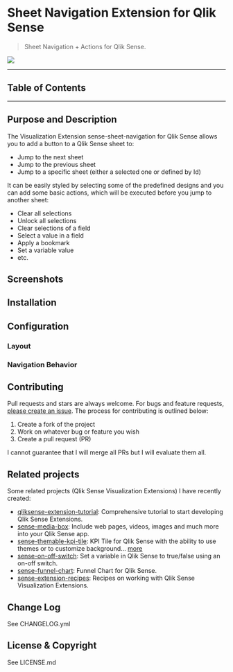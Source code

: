 # Sheet Navigation Extension for Qlik Sense

> Sheet Navigation + Actions for Qlik Sense.

[![](http://serve.mod.bz/branch/)](https://github.com/stefanwalther/sense-sheet-navigation)

***

## Table of Contents

<!-- toc -->

***

## Purpose and Description

The Visualization Extension sense-sheet-navigation for Qlik Sense allows you to add a button to a Qlik Sense sheet to:

* Jump to the next sheet
* Jump to the previous sheet
* Jump to a specific sheet (either a selected one or defined by Id)

It can be easily styled by selecting some of the predefined designs and you can add some basic actions, which will be executed before you jump to another sheet:

* Clear all selections
* Unlock all selections
* Clear selections of a field
* Select a value in a field
* Apply a bookmark
* Set a variable value
* etc.

## Screenshots

## Installation

## Configuration

### Layout

### Navigation Behavior

## Contributing

Pull requests and stars are always welcome. For bugs and feature requests, [please create an issue](https://github.com/stefanwalther/sense-sheet-navigation/issues).
The process for contributing is outlined below:

1. Create a fork of the project
2. Work on whatever bug or feature you wish
3. Create a pull request (PR)

I cannot guarantee that I will merge all PRs but I will evaluate them all.

## Related projects

Some related projects (Qlik Sense Visualization Extensions) I have recently created:

* [qliksense-extension-tutorial](https://github.com/stefanwalther/qliksense-extension-tutorial): Comprehensive tutorial to start developing Qlik Sense Extensions.
* [sense-media-box](https://github.com/stefanwalther/sense-media-box): Include web pages, videos, images and much more into your Qlik Sense app.
* [sense-themable-kpi-tile](https://github.com/stefanwalther/sense-themable-kpi-tile): KPI Tile for Qlik Sense with the ability to use themes or to customize background… [more](https://github.com/stefanwalther/sense-themable-kpi-tile)
* [sense-on-off-switch](https://github.com/stefanwalther/sense-on-off-switch): Set a variable in Qlik Sense to true/false using an on-off switch.
* [sense-funnel-chart](https://github.com/stefanwalther/sense-funnel-chart): Funnel Chart for Qlik Sense.
* [sense-extension-recipes](https://github.com/stefanwalther/sense-extension-recipes): Recipes on working with Qlik Sense Visualization Extensions.

## Change Log

See CHANGELOG.yml

## License & Copyright

See LICENSE.md